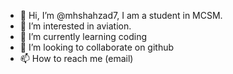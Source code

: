 - 👋 Hi, I’m @mhshahzad7, I am a student in MCSM.
- 👀 I’m interested in aviation.
- 🌱 I’m currently learning coding
- 💞️ I’m looking to collaborate on github
- 📫 How to reach me (email)

<!---
mhshahzad7/mhshahzad7 is a ✨ special ✨ repository because its `README.md` (this file) appears on your GitHub profile.
You can click the Preview link to take a look at your changes.
--->
